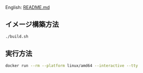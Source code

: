 English: [README.md](README.md)

## イメージ構築方法

```bash
./build.sh
```
## 実行方法

```bash
docker run --rm --platform linux/amd64 --interactive --tty
```
